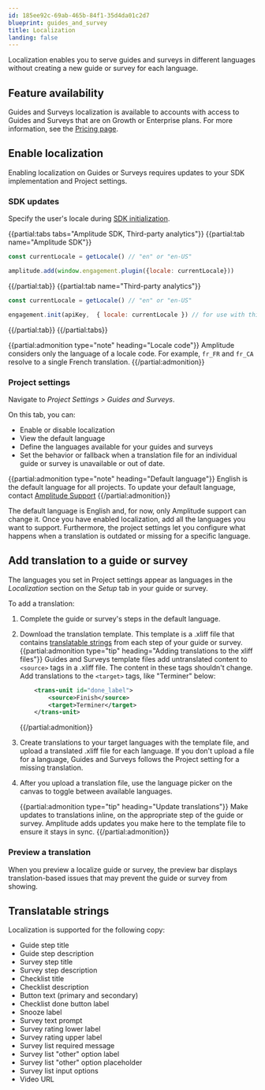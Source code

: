```yaml
---
id: 185ee92c-69ab-465b-84f1-35d4da01c2d7
blueprint: guides_and_survey
title: Localization
landing: false
---
```


Localization enables you to serve guides and surveys in different languages without creating a new guide or survey for each language.

## Feature availability

Guides and Surveys localization is available to accounts with access to Guides and Surveys that are on Growth or Enterprise plans. For more information, see the [Pricing page](https://amplitude.com/pricing).

## Enable localization

Enabling localization on Guides or Surveys requires updates to your SDK implementation and Project settings.

### SDK updates

Specify the user's locale during [SDK initialization](/docs/guides-and-surveys/sdk).

{{partial:tabs tabs="Amplitude SDK, Third-party analytics"}}
{{partial:tab name="Amplitude SDK"}}
```js
const currentLocale = getLocale() // "en" or "en-US"

amplitude.add(window.engagement.plugin({locale: currentLocale}))
```
{{/partial:tab}}
{{partial:tab name="Third-party analytics"}}
```js
const currentLocale = getLocale() // "en" or "en-US"

engagement.init(apiKey,  { locale: currentLocale }) // for use with third-party Analytics SDKs
```
{{/partial:tab}}
{{/partial:tabs}}


{{partial:admonition type="note" heading="Locale code"}}
Amplitude considers only the language of a locale code. For example, `fr_FR` and `fr_CA` resolve to a single French translation.
{{/partial:admonition}}

### Project settings

Navigate to *Project Settings > Guides and Surveys*.

On this tab, you can:

- Enable or disable localization
- View the default language
- Define the languages available for your guides and surveys
- Set the behavior or fallback when a translation file for an individual guide or survey is unavailable or out of date.

{{partial:admonition type="note" heading="Default language"}}
English is the default language for all projects. To update your default language, contact [Amplitude Support](https://gethelp.amplitude.com)
{{/partial:admonition}}

The default language is English and, for now, only Amplitude support can change it. Once you have enabled localization, add all the languages you want to support. Furthermore, the project settings let you configure what happens when a translation is outdated or missing for a specific language.

## Add translation to a guide or survey

The languages you set in Project settings appear as languages in the *Localization* section on the *Setup* tab in your guide or survey.

To add a translation:

1. Complete the guide or survey's steps in the default language.
2. Download the translation template. This template is a .xliff file that contains [translatable strings](#translatable-strings) from each step of your guide or survey.
    {{partial:admonition type="tip" heading="Adding translations to the xliff files"}}
    Guides and Surveys template files add untranslated content to `<source>` tags in a .xliff file. The content in these tags shouldn't change. Add translations to the `<target>` tags, like "Terminer" below:
    ```xml
        <trans-unit id="done_label">
            <source>Finish</source>
            <target>Terminer</target>
        </trans-unit>
    ```
    {{/partial:admonition}}
3. Create translations to your target languages with the template file, and upload a translated .xliff file for each language. If you don't upload a file for a language, Guides and Surveys follows the Project setting for a missing translation.
4. After you upload a translation file, use the language picker on the canvas to toggle between available languages.

    {{partial:admonition type="tip" heading="Update translations"}}
    Make updates to translations inline, on the appropriate step of the guide or survey. Amplitude adds updates you make here to the template file to ensure it stays in sync.
    {{/partial:admonition}}

### Preview a translation

When you preview a localize guide or survey, the preview bar displays translation-based issues that may prevent the guide or survey from showing.


## Translatable strings

Localization is supported for the following copy:

* Guide step title
* Guide step description
* Survey step title
* Survey step description
* Checklist title
* Checklist description
* Button text (primary and secondary)
* Checklist done button label
* Snooze label
* Survey text prompt
* Survey rating lower label
* Survey rating upper label
* Survey list required message
* Survey list "other" option label
* Survey list "other" option placeholder
* Survey list input options
* Video URL
